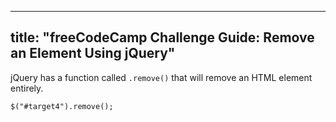 
---
title: "freeCodeCamp Challenge Guide: Remove an Element Using jQuery"
---

jQuery has a function called `.remove()` that will remove an HTML element entirely.

    $("#target4").remove();
